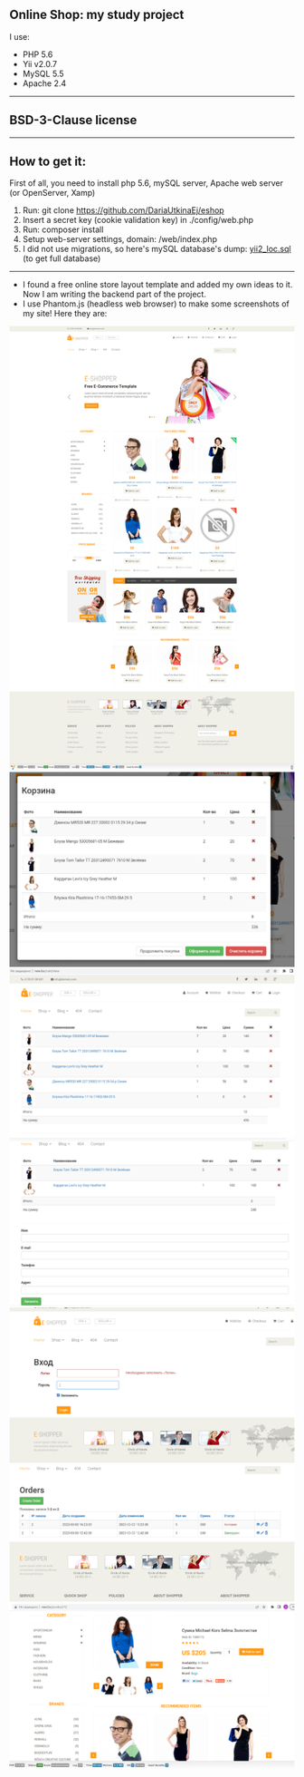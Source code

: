 ## Online Shop: my study project

I use:

* PHP 5.6
* Yii v2.0.7
* MySQL 5.5
* Apache 2.4

-----------
BSD-3-Clause license
-----------
------------
## How to get it:
First of all, you need to install php 5.6, mySQL server, Apache web server (or OpenServer, Xamp)
1) Run: git clone https://github.com/DariaUtkinaEj/eshop
2) Insert a secret key (cookie validation key) in ./config/web.php
3) Run: composer install
4) Setup web-server settings, domain: /web/index.php
5) I did not use migrations, so here's mySQL database's dump: [yii2_loc.sql](..%2F..%2F..%2FUsers%2F%CA%F3%F0%FF%2FDownloads%2Fyii2_loc.sql) (to get full database)
-------------------
* I found a free online store layout template and added my own ideas to it. Now I am writing the backend part of the project. 
* I use Phantom.js (headless web browser) to make some screenshots of my site!
Here they are:

![screen.png](phantom_js_headless_br_screens%2Fscreen.png)
![img_2.png](img_2.png)
![img_3.png](img_3.png)
![img_4.png](img_4.png)
![img_5.png](img_5.png)
![img_7.png](img_7.png)
![img.png](img.png)
